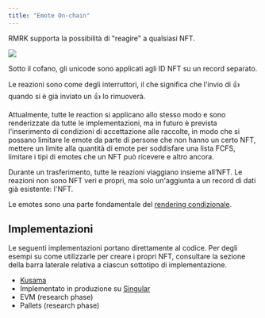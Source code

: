 ```yaml
---
title: "Emote On-chain"
---
```


RMRK supporta la possibilità di "reagire" a qualsiasi NFT.

![](../static/img/post_imgs/emote.png)

Sotto il cofano, gli unicode sono applicati agli ID NFT su un record separato.

Le reazioni sono come degli interruttori, il che significa che l'invio di 👍 quando si è già inviato un 👍 lo rimuoverà.

Attualmente, tutte le reaction si applicano allo stesso modo e sono renderizzate da tutte le implementazioni, ma in futuro è prevista l'inserimento di condizioni di accettazione alle raccolte, in modo che si possano limitare le emote da parte di persone che non hanno un certo NFT, mettere un limite alla quantità di emote per soddisfare una lista FCFS, limitare i tipi di emotes che un NFT può ricevere e altro ancora.

Durante un trasferimento, tutte le reazioni viaggiano insieme all’NFT. Le reazioni non sono NFT veri e propri, ma solo un'aggiunta a un record di dati già esistente: l'NFT.

Le emotes sono una parte fondamentale del [rendering condizionale](/lego4-conditional-rendering).

## Implementazioni

Le seguenti implementazioni portano direttamente al codice. Per degli esempi su come utilizzarle per creare i propri NFT, consultare la sezione della barra laterale relativa a ciascun sottotipo di implementazione.

- [Kusama](https://github.com/rmrk-team/rmrk-spec/blob/master/standards/rmrk2.0.0/interactions/emote.md)
- Implementato in produzione su [Singular](https://singular.app)
- EVM (research phase)
- Pallets (research phase)